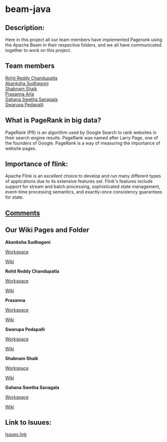 # beam-java 
## Description:
Here in this project all our team members have implemented Pagerank using the Apache Beam in their respective folders, and we all have communicated together to work on this project.
## Team members

[Rohit Reddy Chandupatla](https://github.com/RohitChandupatla) </br>
[Akanksha Sudhagoni](https://github.com/AkankshaSudhagoni) </br>
[Shabnam Shaik](https://github.com/ShabnamShaikk)  </br>
[Prasanna Arla](https://github.com/PRASANNAARLA)  </br>
[Gahana Swetha Sanagala](https://github.com/swetha34)  </br>
[Swarupa Pedapalli](https://github.com/SwarupaPedapalli)  </br>

## What is PageRank in big data?

PageRank (PR) is an algorithm used by Google Search to rank websites in their search engine results. PageRank was named after Larry Page, one of the founders of Google. PageRank is a way of measuring the importance of website pages.

## Importance of flink:
Apache Flink is an excellent choice to develop and run many different types of applications due to its extensive features set. Flink's features include support for stream and batch processing, sophisticated state management, event-time processing semantics, and exactly-once consistency guarantees for state.

## [Comments](https://github.com/RohitChandupatla/beam-python/wiki/Group-Comments)

## Our Wiki Pages and Folder 

**Akanksha Sudhagoni** <br>


[Workspace](https://github.com/RohitChandupatla/beam-python/tree/main/Akanksha)<br>

[Wiki](https://github.com/RohitChandupatla/beam-python/wiki/Akanksha-Sudhagoni)<br>

**Rohit Reddy Chandupatla**

[Workspace](https://github.com/RohitChandupatla/beam-python/tree/main/Rohit)<br>

[Wiki](https://github.com/RohitChandupatla/beam-python/wiki/Rohit-Reddy-Chandupatla)<br>

**Prasanna**

[Workspace](https://github.com/RohitChandupatla/beam-python/tree/main/Prasanna%20Arla)<br>

[Wiki](https://github.com/RohitChandupatla/beam-python/wiki/Prasanna-Arla)<br>

**Swarupa Pedapalli**

[Workspace](https://github.com/RohitChandupatla/beam-python/tree/main/swarupa)<br>

[Wiki](https://github.com/RohitChandupatla/beam-python/wiki/Swarupa-Pedapalli)<br>


**Shabnam Shaik**

[Workspace](https://github.com/RohitChandupatla/beam-python/tree/main/Shabnam)<br>

[Wiki](https://github.com/RohitChandupatla/beam-python/wiki/Shabnam-Shaik)<br>

**Gahana Swetha Sanagala**

[Workspace](https://github.com/RohitChandupatla/beam-python/tree/main/Swetha)<br>

[Wiki](https://github.com/RohitChandupatla/beam-python/wiki/Gahana-Swetha-Sanagala)<br>
## Link to Isuues:
[Issues link](https://github.com/RohitChandupatla/beam-java/issues)




